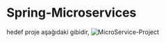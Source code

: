 # Spring-Microservices

hedef proje aşağıdaki gibidir,
![MicroService-Project](https://github.com/olgunduman/Spring-Microservices/assets/72493657/8b659e91-67ae-4f46-adf7-001f89d6d3f9)
